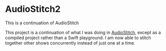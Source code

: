 # AudioStitch2
This is a continuation of AudioStitch

This project is a continuation of what I was doing in [AudioStitch](http://github.com/wodinga/audiostitch), except as a compiled project rather than a Swift playground. I am now able to stitch together other shows concurrently instead of just one at a time.
